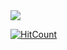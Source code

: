 


<img src="https://media.giphy.com/media/8OJdqYqN1Nii3UTD6l/giphy.gif" />


[![HitCount](http://hits.dwyl.com/BMariscal/BMariscal.svg)](http://hits.dwyl.com/BMariscal/BMariscal)



